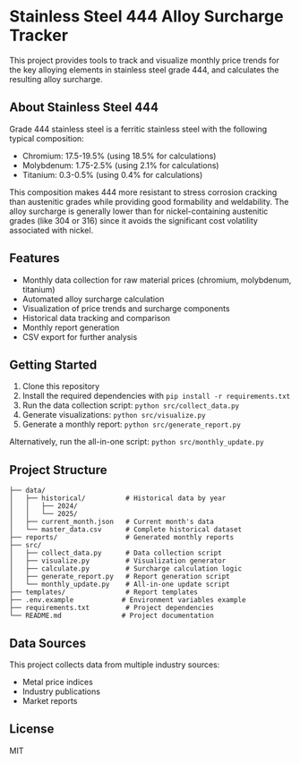 # Stainless Steel 444 Alloy Surcharge Tracker

This project provides tools to track and visualize monthly price trends for the key alloying elements in stainless steel grade 444, and calculates the resulting alloy surcharge.

## About Stainless Steel 444

Grade 444 stainless steel is a ferritic stainless steel with the following typical composition:
- Chromium: 17.5-19.5% (using 18.5% for calculations)
- Molybdenum: 1.75-2.5% (using 2.1% for calculations)
- Titanium: 0.3-0.5% (using 0.4% for calculations)

This composition makes 444 more resistant to stress corrosion cracking than austenitic grades while providing good formability and weldability. The alloy surcharge is generally lower than for nickel-containing austenitic grades (like 304 or 316) since it avoids the significant cost volatility associated with nickel.

## Features

- Monthly data collection for raw material prices (chromium, molybdenum, titanium)
- Automated alloy surcharge calculation
- Visualization of price trends and surcharge components
- Historical data tracking and comparison
- Monthly report generation
- CSV export for further analysis

## Getting Started

1. Clone this repository
2. Install the required dependencies with `pip install -r requirements.txt`
3. Run the data collection script: `python src/collect_data.py`
4. Generate visualizations: `python src/visualize.py`
5. Generate a monthly report: `python src/generate_report.py`

Alternatively, run the all-in-one script: `python src/monthly_update.py`

## Project Structure

```
├── data/
│   ├── historical/          # Historical data by year
│   │   ├── 2024/
│   │   └── 2025/
│   ├── current_month.json   # Current month's data
│   └── master_data.csv      # Complete historical dataset
├── reports/                 # Generated monthly reports
├── src/
│   ├── collect_data.py      # Data collection script
│   ├── visualize.py         # Visualization generator
│   ├── calculate.py         # Surcharge calculation logic
│   ├── generate_report.py   # Report generation script
│   └── monthly_update.py    # All-in-one update script
├── templates/               # Report templates
├── .env.example            # Environment variables example
├── requirements.txt         # Project dependencies
└── README.md               # Project documentation
```

## Data Sources

This project collects data from multiple industry sources:
- Metal price indices
- Industry publications
- Market reports

## License

MIT

